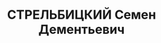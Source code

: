 ---
title: СТРЕЛЬБИЦКИЙ Семен Дементьевич
description: 'Род. в 1875, Украина, Донецкая обл., г. Славянск, русский, обр.: неоформленное
  высшее, член КП(б)У с 1918 по 1935, исключен. Проживал: Украинская ССР, г. Харьков,
  К. Либкнехта (Сумская), 43, кв. 6. Педагог, директор научно-педагогической библиотеки
  при УНИИПИ

  Арестован 13.08.1937. Обв. по ст. 54-1 п. "а", 54-8-9-11 (входил в руководство украинской
  национал-фашистской организации, проводившей работу по созданию повстанческих кадров,
  шпионажу и подготовке террактов против рук-ва компартии и сов. правительства). Приговор:
  ВК ВС СССР, 24.10.1937 – ВМН. Расстрелян 25.10.1937, г.Харьков.

  Реабилитирован 29.10.1957'
---